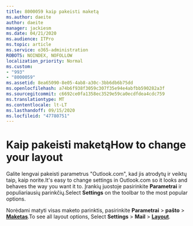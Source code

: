 ```yaml
---
title: 8000059 kaip pakeisti maketą
ms.author: daeite
author: daeite
manager: jackiesm
ms.date: 04/21/2020
ms.audience: ITPro
ms.topic: article
ms.service: o365-administration
ROBOTS: NOINDEX, NOFOLLOW
localization_priority: Normal
ms.custom:
- "993"
- "8000059"
ms.assetid: 8ea65090-8e05-4ab8-a30c-3bb6db6b75dd
ms.openlocfilehash: a74b6f938f3059c307f35e94e4abfbb590282a3f
ms.sourcegitcommit: c6692ce0fa1358ec3529e59ca0ecdfdea4cdc759
ms.translationtype: MT
ms.contentlocale: lt-LT
ms.lasthandoff: 09/15/2020
ms.locfileid: "47780751"
---
```

# <a name="how-to-change-your-layout"></a><span data-ttu-id="9aa9f-102">Kaip pakeisti maketą</span><span class="sxs-lookup"><span data-stu-id="9aa9f-102">How to change your layout</span></span>

<span data-ttu-id="9aa9f-103">Galite lengvai pakeisti parametrus "Outlook.com", kad jis atrodytų ir veiktų taip, kaip norite.</span><span class="sxs-lookup"><span data-stu-id="9aa9f-103">It's easy to change settings in Outlook.com so it looks and behaves the way you want it to.</span></span> <span data-ttu-id="9aa9f-104">Įrankių juostoje pasirinkite **Parametrai** ir populiariausių parinkčių.</span><span class="sxs-lookup"><span data-stu-id="9aa9f-104">Select **Settings** on the toolbar to the most popular options.</span></span>

<span data-ttu-id="9aa9f-105">Norėdami matyti visas maketo parinktis, pasirinkite **Parametrai**  >  **pašto**  >  [**Maketas**](https://outlook.live.com/mail/options/mail/layout).</span><span class="sxs-lookup"><span data-stu-id="9aa9f-105">To see all layout options, Select **Settings** > **Mail** > [**Layout**](https://outlook.live.com/mail/options/mail/layout).</span></span>
  